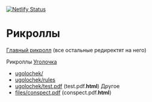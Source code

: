 [![Netlify Status](https://api.netlify.com/api/v1/badges/c1f9a2df-a33b-41f0-a071-cf8bf2b560e1/deploy-status)](https://app.netlify.com/sites/stalkergq/deploys)
# Рикроллы
[Главный рикролл](https://stalker.gq/lol) (все остальные редиректят на него)

Рикроллы [Уголочка](https://gmodugolochek.ru/)
- [ugolochek/](https://stalker.gq/ugolochek/)
- [ugolochek/rules](https://stalker.gq/ugolochek/rules)
- [ugolochek/test.pdf](https://stalker.gq/ugolochek/test.pdf) (test.pdf.**html**)
Другое
- [files/conspect.pdf](https://stalker.gq/files/conspect.pdf) (conspect.pdf.**html**)
